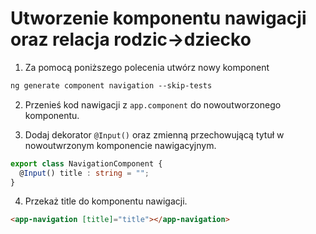 # Utworzenie komponentu nawigacji oraz relacja rodzic->dziecko

1. Za pomocą poniższego polecenia utwórz nowy komponent 

```ps
ng generate component navigation --skip-tests
```

2. Przenieś kod nawigacji z `app.component` do nowoutworzonego komponentu.

3. Dodaj dekorator `@Input()` oraz zmienną przechowującą tytuł w nowoutwrzonym komponencie nawigacyjnym.

```ts
export class NavigationComponent {
  @Input() title : string = "";
}
```

4. Przekaż title do komponentu nawigacji.

```html
<app-navigation [title]="title"></app-navigation>
```

